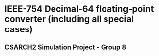 # IEEE-754 Decimal-64 floating-point converter (including all special cases)

## CSARCH2 Simulation Project - Group 8
